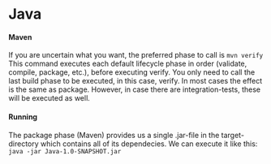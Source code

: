 
# Java
#### Maven
If you are uncertain what you want, the preferred phase to call is
`mvn verify`
This command executes each default lifecycle phase in order (validate, compile, package, etc.), before executing verify. You only need to call the last build phase to be executed, in this case, verify. In most cases the effect is the same as package. However, in case there are integration-tests, these will be executed as well.
#### Running
The package phase (Maven) provides us a single .jar-file in the target-directory which contains all of its dependecies. We can execute it like this:
`java -jar Java-1.0-SNAPSHOT.jar`


